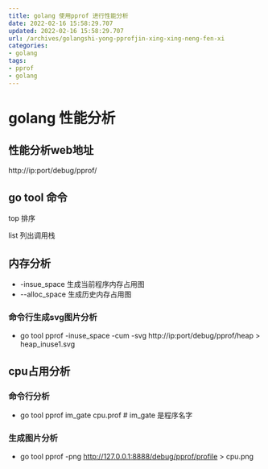 ```yaml
---
title: golang 使用pprof 进行性能分析
date: 2022-02-16 15:58:29.707
updated: 2022-02-16 15:58:29.707
url: /archives/golangshi-yong-pprofjin-xing-xing-neng-fen-xi
categories: 
- golang
tags: 
- pprof
- golang
---
```


# golang 性能分析

## 性能分析web地址

http://ip:port/debug/pprof/
<!--more-->
## go tool 命令

top 排序

list 列出调用栈

## 内存分析

- -insue_space 生成当前程序内存占用图
- --alloc_space 生成历史内存占用图

### 命令行生成svg图片分析

- go tool pprof -inuse_space -cum -svg http://ip:port/debug/pprof/heap > heap_inuse1.svg

## cpu占用分析

### 命令行分析

- go tool pprof im_gate cpu.prof # im_gate 是程序名字

### 生成图片分析

- go tool pprof -png http://127.0.0.1:8888/debug/pprof/profile > cpu.png
